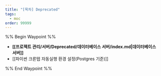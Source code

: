 ```yaml
---
title: "[목차] Deprecated"
tags:
  - moc
order: 99999
---
```

%% Begin Waypoint %%
- **[[프로젝트 관리/서버/Deprecated/데이터베이스 서버/index.md|데이터베이스 서버]]**
- [[파이썬 크론탭 자동실행 환경 설정(Postgres 기준)]]

%% End Waypoint %%